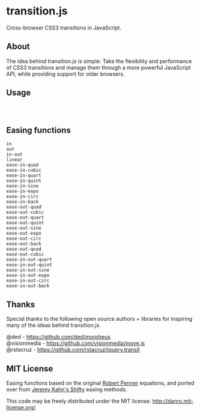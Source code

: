# transition.js

Cross-browser CSS3 transitions in JavaScript.

## About

The idea behind transition.js is simple: Take the flexibility and performance of CSS3 transitions and manage them through a more powerful JavaScript API, while providing support for older browsers.

## Usage

```js




```

## Easing functions

```
in
out
in-out
linear
ease-in-quad
ease-in-cubic
ease-in-quart
ease-in-quint
ease-in-sine
ease-in-expo
ease-in-circ
ease-in-back
ease-out-quad
ease-out-cubic
ease-out-quart
ease-out-quint
ease-out-sine
ease-out-expo
ease-out-circ
ease-out-back
ease-out-quad
ease-out-cubic
ease-in-out-quart
ease-in-out-quint
ease-in-out-sine
ease-in-out-expo
ease-in-out-circ
ease-in-out-back
```


## Thanks

Special thanks to the following open source authors + libraries for inspiring many of the ideas behind transition.js.

@ded - https://github.com/ded/morpheus  
@visionmedia - https://github.com/visionmedia/move.js  
@rstacruz - https://github.com/rstacruz/jquery.transit  


## MIT License 

Easing functions based on the original [Robert Penner](https://raw.github.com/danro/easing-js/master/LICENSE) equations, and ported over from [Jeremy Kahn's Shifty](https://github.com/jeremyckahn/shifty/) easing methods.

This code may be freely distributed under the MIT license.
http://danro.mit-license.org/
